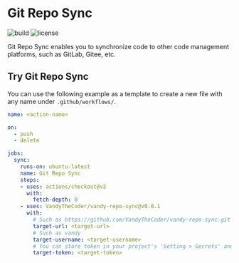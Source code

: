# Git Repo Sync

![build](https://github.com/VandyTheCoder/vandy-repo-sync/workflows/build/badge.svg)
![license](https://img.shields.io/github/license/VandyTheCoder/git-repo-sync)

Git Repo Sync enables you to synchronize code to other code management platforms, such as GitLab, Gitee, etc.

## Try Git Repo Sync

You can use the following example as a template to create a new file with any name under `.github/workflows/`.

```yaml
name: <action-name>

on: 
  - push
  - delete

jobs:
  sync:
    runs-on: ubuntu-latest
    name: Git Repo Sync
    steps:
    - uses: actions/checkout@v2
      with:
        fetch-depth: 0
    - uses: VandyTheCoder/vandy-repo-sync@v0.0.1
      with:
        # Such as https://github.com/VandyTheCoder/vandy-repo-sync.git
        target-url: <target-url>
        # Such as vandy
        target-username: <target-username>
        # You can store token in your project's 'Setting > Secrets' and reference the name here. Such as ${{ secrets.ACCESS_TOKEN }}
        target-token: <target-token>
```
